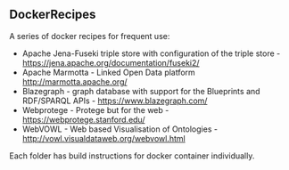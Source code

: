 ## DockerRecipes

A series of docker recipes for frequent use:
* Apache Jena-Fuseki triple store with configuration of the triple store - https://jena.apache.org/documentation/fuseki2/
* Apache Marmotta - Linked Open Data platform http://marmotta.apache.org/
* Blazegraph - graph database with support for the Blueprints and RDF/SPARQL APIs - https://www.blazegraph.com/
* Webprotege - Protege but for the web - https://webprotege.stanford.edu/
* WebVOWL - Web based Visualisation of Ontologies - http://vowl.visualdataweb.org/webvowl.html

Each folder has build instructions for docker container individually. 

